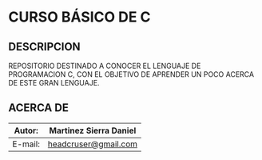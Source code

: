 # CURSO BÁSICO DE C

## DESCRIPCION

REPOSITORIO DESTINADO A CONOCER EL LENGUAJE DE PROGRAMACION C, CON EL OBJETIVO DE APRENDER UN POCO ACERCA
DE ESTE GRAN LENGUAJE.


## ACERCA DE 

|Autor:| Martinez Sierra Daniel|
|------|-----------------------|
|E-mail:| headcruser@gmail.com|





